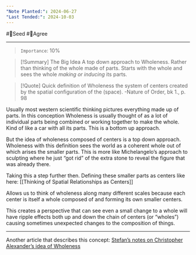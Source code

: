 ```yaml
---
"Note Planted:": 2024-06-27
"Last Tended:": 2024-10-03
---
```

#🌱Seed  #🙂Agree 
****
> `Importance`: 10%
 
>[!Summary] The Big Idea
>A top down approach to Wholeness. Rather than thinking of the whole made of parts. Starts with the whole and sees the whole *making or inducing* its parts.

>[!Quote] Quick definition of Wholeness 
> the system of centers created by the spatial configuration of the (space).
> -Nature of Order, bk 1., p. 98

Usually most western scientific thinking pictures everything made up of parts. In this conception Wholeness is usually thought of as a lot of individual parts being combined or working together to make the whole. Kind of like a car with all its parts. This is a bottom up approach. 

But the idea of wholeness composed of centers is a top down approach. Wholeness with this definition sees the world as a coherent whole out of which arises the smaller parts. This is more like Michelangelo’s approach to sculpting where he just “got rid” of the extra stone to reveal the figure that was already there. 

Taking this a step further then. Defining these smaller parts as centers like here: [[Thinking of Spatial Relationships as Centers]]

Allows us to think of wholeness along many different scales because each center is itself a whole composed of and forming its own smaller centers. 

This creates a perspective that can see even a small change to a whole will have ripple effects both up and down the chain of centers (or “wholes”) causing sometimes unexpected changes to the composition of things.

****
Another article that describes this concept: 
[Stefan’s notes on Christopher Alexander’s idea of Wholeness](http://nature-of-order.stefan-lesser.com/wholeness)